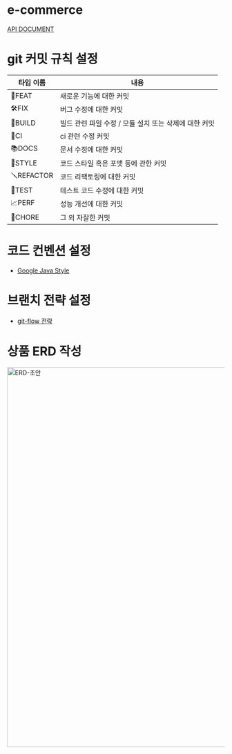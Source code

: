 # e-commerce
[API DOCUMENT](https://seokjun7410.github.io/e-commerce/)
# git 커밋 규칙 설정

 타입 이름      |내용|
|------------|---|
| 🔨FEAT     |새로운 기능에 대한 커밋|
| 🛠️FIX     |버그 수정에 대한 커밋|
| 🧱BUILD    |빌드 관련 파일 수정 / 모듈 설치 또는 삭제에 대한 커밋|
| 🤖CI       |ci 관련 수정 커밋|
| 📚DOCS     | 문서 수정에 대한 커밋|
| 🚿STYLE    | 코드 스타일 혹은 포맷 등에 관한 커밋|
| 🪛REFACTOR | 코드 리팩토링에 대한 커밋|
| 🔬TEST     | 테스트 코드 수정에 대한 커밋|
| 📈PERF     |성능 개선에 대한 커밋|
| 📄CHORE    | 그 외 자잘한 커밋|

# 코드 컨벤션 설정
- [Google Java Style](https://google.github.io/styleguide/javaguide.html)

# 브랜치 전략 설정
- [git-flow 전략](https://nvie.com/posts/a-successful-git-branching-model/)

# 상품 ERD 작성
<img width="881" alt="ERD-초안" src="https://github.com/seokjun7410/e-commerce/assets/47974623/c0b1422a-e2ee-4f80-bdd5-b322b9fd92e0">
